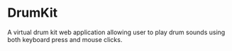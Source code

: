 # DrumKit
A virtual drum kit web application allowing user to play drum sounds using both keyboard press and mouse clicks.
